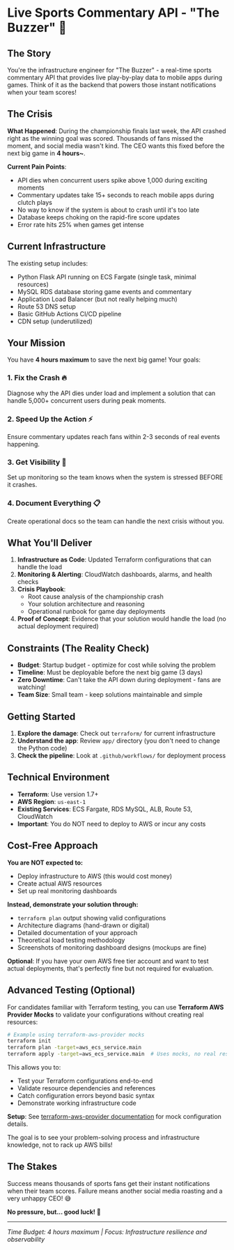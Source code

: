 # Live Sports Commentary API - "The Buzzer" 🏀

## The Story

You're the infrastructure engineer for "The Buzzer" - a real-time sports commentary API that provides live play-by-play data to mobile apps during games. Think of it as the backend that powers those instant notifications when your team scores!

## The Crisis

**What Happened**: During the championship finals last week, the API crashed right as the winning goal was scored. Thousands of fans missed the moment, and social media wasn't kind. The CEO wants this fixed before the next big game in **4 hours~**.

**Current Pain Points**:
- API dies when concurrent users spike above 1,000 during exciting moments
- Commentary updates take 15+ seconds to reach mobile apps during clutch plays
- No way to know if the system is about to crash until it's too late
- Database keeps choking on the rapid-fire score updates
- Error rate hits 25% when games get intense

## Current Infrastructure

The existing setup includes:
- Python Flask API running on ECS Fargate (single task, minimal resources)
- MySQL RDS database storing game events and commentary
- Application Load Balancer (but not really helping much)
- Route 53 DNS setup
- Basic GitHub Actions CI/CD pipeline
- CDN setup (underutilized)

## Your Mission

You have **4 hours maximum** to save the next big game! Your goals:

### 1. **Fix the Crash** 🔥
Diagnose why the API dies under load and implement a solution that can handle 5,000+ concurrent users during peak moments.

### 2. **Speed Up the Action** ⚡
Ensure commentary updates reach fans within 2-3 seconds of real events happening.

### 3. **Get Visibility** 👀
Set up monitoring so the team knows when the system is stressed BEFORE it crashes.

### 4. **Document Everything** 📋
Create operational docs so the team can handle the next crisis without you.

## What You'll Deliver

1. **Infrastructure as Code**: Updated Terraform configurations that can handle the load
2. **Monitoring & Alerting**: CloudWatch dashboards, alarms, and health checks
3. **Crisis Playbook**: 
   - Root cause analysis of the championship crash
   - Your solution architecture and reasoning
   - Operational runbook for game day deployments
4. **Proof of Concept**: Evidence that your solution would handle the load (no actual deployment required)

## Constraints (The Reality Check)

- **Budget**: Startup budget - optimize for cost while solving the problem
- **Timeline**: Must be deployable before the next big game (3 days)
- **Zero Downtime**: Can't take the API down during deployment - fans are watching!
- **Team Size**: Small team - keep solutions maintainable and simple

## Getting Started

1. **Explore the damage**: Check out `terraform/` for current infrastructure
2. **Understand the app**: Review `app/` directory (you don't need to change the Python code)
3. **Check the pipeline**: Look at `.github/workflows/` for deployment process

## Technical Environment

- **Terraform**: Use version 1.7+
- **AWS Region**: `us-east-1` 
- **Existing Services**: ECS Fargate, RDS MySQL, ALB, Route 53, CloudWatch
- **Important**: You do NOT need to deploy to AWS or incur any costs

## Cost-Free Approach

**You are NOT expected to:**
- Deploy infrastructure to AWS (this would cost money)
- Create actual AWS resources
- Set up real monitoring dashboards

**Instead, demonstrate your solution through:**
- `terraform plan` output showing valid configurations
- Architecture diagrams (hand-drawn or digital)
- Detailed documentation of your approach
- Theoretical load testing methodology
- Screenshots of monitoring dashboard designs (mockups are fine)

**Optional**: If you have your own AWS free tier account and want to test actual deployments, that's perfectly fine but not required for evaluation.

## Advanced Testing (Optional)

For candidates familiar with Terraform testing, you can use **Terraform AWS Provider Mocks** to validate your configurations without creating real resources:

```bash
# Example using terraform-aws-provider mocks
terraform init
terraform plan -target=aws_ecs_service.main
terraform apply -target=aws_ecs_service.main  # Uses mocks, no real resources
```

This allows you to:
- Test your Terraform configurations end-to-end
- Validate resource dependencies and references
- Catch configuration errors beyond basic syntax
- Demonstrate working infrastructure code

**Setup**: See [terraform-aws-provider documentation](https://registry.terraform.io/providers/hashicorp/aws/latest/docs/guides/mocking) for mock configuration details.

The goal is to see your problem-solving process and infrastructure knowledge, not to rack up AWS bills!

## The Stakes

Success means thousands of sports fans get their instant notifications when their team scores. Failure means another social media roasting and a very unhappy CEO! 😅

**No pressure, but... good luck! 🚀**

---
*Time Budget: 4 hours maximum | Focus: Infrastructure resilience and observability*
